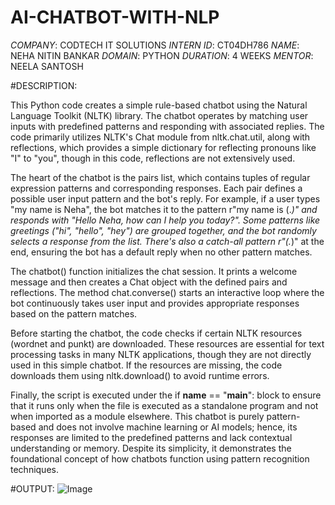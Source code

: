 # AI-CHATBOT-WITH-NLP
*COMPANY*: CODTECH IT SOLUTIONS 
*INTERN ID*: CT04DH786
*NAME*: NEHA NITIN BANKAR 
*DOMAIN*: PYTHON 
*DURATION*: 4 WEEKS 
*MENTOR*: NEELA SANTOSH 

#DESCRIPTION:

This Python code creates a simple rule-based chatbot using the Natural Language Toolkit (NLTK) library. The chatbot operates by matching user inputs with predefined patterns and responding with associated replies. The code primarily utilizes NLTK's Chat module from nltk.chat.util, along with reflections, which provides a simple dictionary for reflecting pronouns like "I" to "you", though in this code, reflections are not extensively used.

The heart of the chatbot is the pairs list, which contains tuples of regular expression patterns and corresponding responses. Each pair defines a possible user input pattern and the bot's reply. For example, if a user types "my name is Neha", the bot matches it to the pattern r"my name is (.*)" and responds with "Hello Neha, how can I help you today?". Some patterns like greetings ("hi", "hello", "hey") are grouped together, and the bot randomly selects a response from the list. There's also a catch-all pattern r"(.*)" at the end, ensuring the bot has a default reply when no other pattern matches.

The chatbot() function initializes the chat session. It prints a welcome message and then creates a Chat object with the defined pairs and reflections. The method chat.converse() starts an interactive loop where the bot continuously takes user input and provides appropriate responses based on the pattern matches.

Before starting the chatbot, the code checks if certain NLTK resources (wordnet and punkt) are downloaded. These resources are essential for text processing tasks in many NLTK applications, though they are not directly used in this simple chatbot. If the resources are missing, the code downloads them using nltk.download() to avoid runtime errors.

Finally, the script is executed under the if __name__ == "__main__": block to ensure that it runs only when the file is executed as a standalone program and not when imported as a module elsewhere. This chatbot is purely pattern-based and does not involve machine learning or AI models; hence, its responses are limited to the predefined patterns and lack contextual understanding or memory. Despite its simplicity, it demonstrates the foundational concept of how chatbots function using pattern recognition techniques.


#OUTPUT:
![Image](https://github.com/user-attachments/assets/596f6de4-5542-4878-af89-63340669f824)


